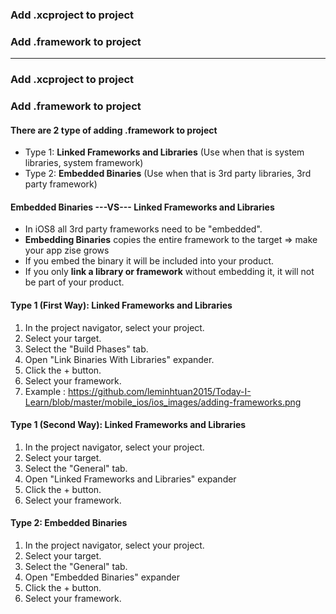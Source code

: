 ### Add .xcproject to project
### Add .framework to project

--------------------------------------------------------------------------
### Add .xcproject to project

### Add .framework to project

#### **There are 2 type of adding .framework to project**
  * Type 1: **Linked Frameworks and Libraries** (Use when that is system libraries, system framework)
  * Type 2: **Embedded Binaries** (Use when that is 3rd party libraries, 3rd party framework)
  
  
#### Embedded Binaries ---VS--- Linked Frameworks and Libraries
  * In iOS8 all 3rd party frameworks need to be "embedded".
  * **Embedding Binaries** copies the entire framework to the target => make your app zise grows
  * If you embed the binary it will be included into your product. 
  * If you only **link a library or framework** without embedding it, it will not be part of your product.

#### **Type 1 (First Way): Linked Frameworks and Libraries**

1. In the project navigator, select your project.
2. Select your target.
3. Select the "Build Phases" tab.
4. Open "Link Binaries With Libraries" expander.
5. Click the + button.
6. Select your framework.
7. Example : https://github.com/leminhtuan2015/Today-I-Learn/blob/master/mobile_ios/ios_images/adding-frameworks.png

#### **Type 1 (Second Way): Linked Frameworks and Libraries**

1. In the project navigator, select your project.
2. Select your target.
3. Select the "General" tab.
4. Open "Linked Frameworks and Libraries" expander
5. Click the + button.
6. Select your framework.

#### **Type 2: Embedded Binaries**

1. In the project navigator, select your project.
2. Select your target.
3. Select the "General" tab.
4. Open "Embedded Binaries" expander
5. Click the + button.
6. Select your framework.
